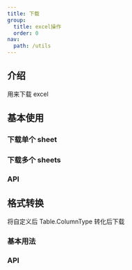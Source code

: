 ```yaml
---
title: 下载
group:
  title: excel操作
  order: 0
nav:
  path: /utils
---
```


## 介绍

用来下载 excel

## 基本使用

### 下载单个 sheet

<code src="./demo/basic.tsx"></code>

### 下载多个 sheets

<code src="./demo/multipleSheets.tsx"></code>

### API

<API hideTitle></API>

## 格式转换

将自定义后 Table.ColumnType 转化后下载

### 基本用法

<code src="./demo/exportColumns.tsx"></code>

### API

<API hideTitle src='./exportTableColumns.tsx'></API>
